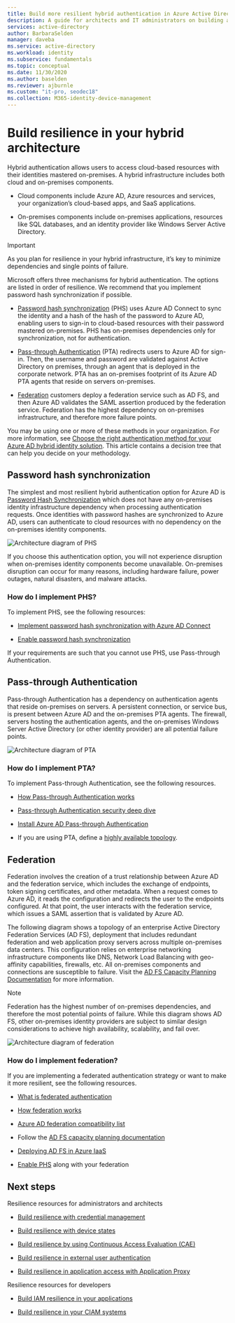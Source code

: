 ```yaml
---
title: Build more resilient hybrid authentication in Azure Active Directory
description: A guide for architects and IT administrators on building a resilient hybrid infrastructure.
services: active-directory
author: BarbaraSelden
manager: daveba
ms.service: active-directory
ms.workload: identity
ms.subservice: fundamentals
ms.topic: conceptual
ms.date: 11/30/2020
ms.author: baselden
ms.reviewer: ajburnle
ms.custom: "it-pro, seodec18"
ms.collection: M365-identity-device-management
---
```


# Build resilience in your hybrid architecture

Hybrid authentication allows users to access cloud-based resources with their identities mastered on-premises. A hybrid infrastructure includes both cloud and on-premises components.

* Cloud components include Azure AD, Azure resources and services, your organization’s cloud-based apps, and SaaS applications.

* On-premises components include on-premises applications, resources like SQL databases, and an identity provider like Windows Server Active Directory. 

> [!IMPORTANT]
> As you plan for resilience in your hybrid infrastructure, it’s key to minimize dependencies and single points of failure. 

Microsoft offers three mechanisms for hybrid authentication. The options are listed in order of resilience. We recommend that you implement password hash synchronization if possible.

* [Password hash synchronization](../hybrid/whatis-phs.md) (PHS) uses Azure AD Connect to sync the identity and a hash of the hash of the password to Azure AD, enabling users to sign-in to cloud-based resources with their password mastered on-premises. PHS has on-premises dependencies only for synchronization, not for authentication.

* [Pass-through Authentication](../hybrid/how-to-connect-pta.md) (PTA) redirects users to Azure AD for sign-in. Then, the username and password are validated against Active Directory on premises, through an agent that is deployed in the corporate network. PTA has an on-premises footprint of its Azure AD PTA agents that reside on servers on-premises.

* [Federation](../hybrid/whatis-fed.md) customers deploy a federation service such as AD FS, and then Azure AD validates the SAML assertion produced by the federation service. Federation has the highest dependency on on-premises infrastructure, and therefore more failure points. 

   
‎You may be using one or more of these methods in your organization. For more information, see [Choose the right authentication method for your Azure AD hybrid identity solution](../hybrid/choose-ad-authn.md). This article contains a decision tree that can help you decide on your methodology.

## Password hash synchronization

The simplest and most resilient hybrid authentication option for Azure AD is [Password Hash Synchronization](../hybrid/whatis-phs.md) which does not have any on-premises identity infrastructure dependency when processing authentication requests. Once identities with password hashes are synchronized to Azure AD, users can authenticate to cloud resources with no dependency on the on-premises identity components. 

![Architecture diagram of PHS](./media/resilience-in-hybrid/admin-resilience-phs.png)

If you choose this authentication option, you will not experience disruption when on-premises identity components become unavailable. On-premises disruption can occur for many reasons, including hardware failure, power outages, natural disasters, and malware attacks. 

### How do I implement PHS?

To implement PHS, see the following resources:

* [Implement password hash synchronization with Azure AD Connect](../hybrid/how-to-connect-password-hash-synchronization.md)

* [Enable password hash synchronization](../hybrid/how-to-connect-password-hash-synchronization.md)

If your requirements are such that you cannot use PHS, use Pass-through Authentication.

## Pass-through Authentication

Pass-through Authentication has a dependency on authentication agents that reside on-premises on servers. A persistent connection, or service bus, is present between Azure AD and the on-premises PTA agents. The firewall, servers hosting the authentication agents, and the on-premises Windows Server Active Directory (or other identity provider) are all potential failure points. 

![Architecture diagram of PTA](./media/resilience-in-hybrid/admin-resilience-pta.png)

### How do I implement PTA?

To implement Pass-through Authentication, see the following resources.

* [How Pass-through Authentication works](../hybrid/how-to-connect-pta-how-it-works.md)

* [Pass-through Authentication security deep dive](../hybrid/how-to-connect-pta-security-deep-dive.md)

* [Install Azure AD Pass-through Authentication](../hybrid/how-to-connect-pta-quick-start.md)

* If you are using PTA, define a [highly available topology](../hybrid/how-to-connect-pta-quick-start.md).

 ## Federation

Federation involves the creation of a trust relationship between Azure AD and the federation service, which includes the exchange of endpoints, token signing certificates, and other metadata. When a request comes to Azure AD, it reads the configuration and redirects the user to the endpoints configured. At that point, the user interacts with the federation service, which issues a SAML assertion that is validated by Azure AD. 

The following diagram shows a topology of an enterprise Active Directory Federation Services (AD FS), deployment that includes redundant federation and web application proxy servers across multiple on-premises data centers. This configuration relies on enterprise networking infrastructure components like DNS, Network Load Balancing with geo-affinity capabilities, firewalls, etc. All on-premises components and connections are susceptible to failure. Visit the [AD FS Capacity Planning Documentation](https://docs.microsoft.com/windows-server/identity/ad-fs/design/planning-for-ad-fs-server-capacity) for more information.

> [!NOTE]
>  Federation has the highest number of on-premises dependencies, and therefore the most potential points of failure. While this diagram shows AD FS, other on-premises identity providers are subject to similar design considerations to achieve high availability, scalability, and fail over.

![Architecture diagram of federation](./media/resilience-in-hybrid/admin-resilience-federation.png)

 ### How do I implement federation?

If you are implementing a federated authentication strategy or want to make it more resilient, see the following resources.

* [What is federated authentication](../hybrid/whatis-fed.md)

* [How federation works](../hybrid/how-to-connect-fed-whatis.md)

* [Azure AD federation compatibility list](../hybrid/how-to-connect-fed-compatibility.md)

* Follow the [AD FS capacity planning documentation](https://docs.microsoft.com/windows-server/identity/ad-fs/design/planning-for-ad-fs-server-capacity)

* [Deploying AD FS in Azure IaaS](https://docs.microsoft.com/windows-server/identity/ad-fs/deployment/how-to-connect-fed-azure-adfs)

* [Enable PHS](../hybrid/tutorial-phs-backup.md) along with your federation

## Next steps
Resilience resources for administrators and architects
 
* [Build resilience with credential management](resilience-in-credentials.md)

* [Build resilience with device states](resilience-with-device-states.md)

* [Build resilience by using Continuous Access Evaluation (CAE)](resilience-with-cae.md)

* [Build resilience in external user authentication](resilience-b2c-authentication.md)

* [Build resilience in application access with Application Proxy](resilience-on-prem-access.md)

Resilience resources for developers

* [Build IAM resilience in your applications](resilience-app-development-overview.md)

* [Build resilience in your CIAM systems](resilience-b2c.md)
